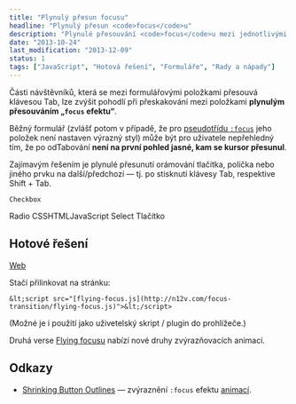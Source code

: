 ```yaml
---
title: "Plynulý přesun focusu"
headline: "Plynulý přesun <code>focus</code>u"
description: "Plynulé přesouvání <code>focus</code>u mezi jednotlivými položkami formuláře."
date: "2013-10-24"
last_modification: "2013-12-09"
status: 1
tags: ["JavaScript", "Hotová řešení", "Formuláře", "Rady a nápady"]
---
```


Části návštěvníků, která se mezi formulářovými položkami přesouvá klávesou Tab, lze zvýšit pohodlí při přeskakování mezi položkami **plynulým přesouváním „`focus` efektu“**.

Běžný formulář (zvlášť potom v případě, že pro [pseudotřídu `:focus`](/css-selektory#uzivatelske-akce) jeho položek není nastaven výrazný styl) může být pro uživatele nepřehledný tím, že po odTabování **není na první pohled jasné, kam se kursor přesunul**.

Zajímavým řešením je plynulé přesunutí orámování tlačítka, políčka nebo jiného prvku na další/předchozí — tj. po stisknutí klávesy Tab, respektive Shift + Tab.

    Checkbox
   Radio
  CSSHTMLJavaScript Select
  Tlačítko

## Hotové řešení

[Web](http://n12v.com/focus-transition/)

Stačí přilinkovat na stránku:

```
&lt;script src="[flying-focus.js](http://n12v.com/focus-transition/flying-focus.js)">&lt;/script>
```

(Možné je i použití jako uživetelský skript / plugin do prohlížeče.)

  Druhá verse [Flying focusu](http://n12v.com/focus-transition-2/) nabízí nové druhy zvýrazňovacích animací.

## Odkazy

  - [Shrinking Button Outlines](http://www.heydonworks.com/article/shrinking-button-outlines) — zvýraznění `:focus` efektu [animací](/transition).